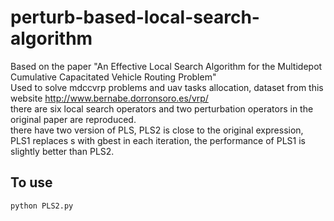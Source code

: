 # perturb-based-local-search-algorithm
Based on the paper "An Effective Local Search Algorithm for the Multidepot Cumulative Capacitated Vehicle Routing Problem"  
Used to solve mdccvrp problems and uav tasks allocation, dataset from this website http://www.bernabe.dorronsoro.es/vrp/  
there are six local search operators and two perturbation operators in the original paper are reproduced.  
there have two version of PLS, PLS2 is close to the original expression,   
PLS1 replaces s with gbest in each iteration, the performance of PLS1 is slightly better than  PLS2.  
## To use
```
python PLS2.py
```



